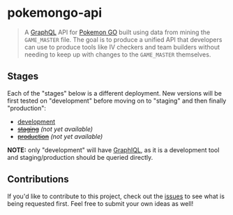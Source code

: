 # pokemongo-api

> A [GraphQL][graphql] API for [Pokemon GO][pogo] built using data from mining
> the `GAME_MASTER` file. The goal is to produce a unified API that developers
> can use to produce tools like IV checkers and team builders without needing
> to keep up with changes to the `GAME_MASTER` themselves.

## Stages

Each of the "stages" below is a different deployment. New versions will be first
tested on "development" before moving on to "staging" and then finally
"production":

 - [development][dev]
 - ~~[staging][stage]~~ *(not yet available)*
 - ~~[production][prod]~~ *(not yet available)*

**NOTE:** only "development" will have [GraphIQL][graphiql], as it is a
development tool and staging/production should be queried directly.

## Contributions

If you'd like to contribute to this project, check out the [issues][issues] to
see what is being requested first. Feel free to submit your own ideas as well!


[pogo]: http://www.pokemongo.com/
[graphql]: http://graphql.org/
[graphiql]: https://github.com/graphql/graphiql
[dev]: https://61heu9qv1g.execute-api.us-west-2.amazonaws.com/development/
[stage]: https://61heu9qv1g.execute-api.us-west-2.amazonaws.com/staging/
[prod]: https://61heu9qv1g.execute-api.us-west-2.amazonaws.com/production/
[issues]: https://github.com/dominicbarnes/pokemongo-api/issues
